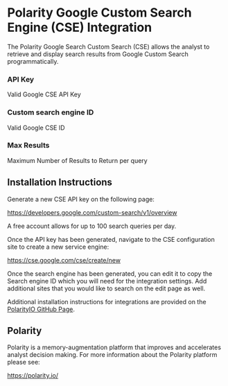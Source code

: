 # Polarity Google Custom Search Engine (CSE) Integration

The Polarity Google Search Custom Search (CSE) allows the analyst to retrieve and display search results from Google Custom Search programmatically.

### API Key

Valid Google CSE API Key

### Custom search engine ID

Valid Google CSE ID

### Max Results

Maximum Number of Results to Return per query

## Installation Instructions

Generate a new CSE API key on the following page:

https://developers.google.com/custom-search/v1/overview

A free account allows for up to 100 search queries per day.

Once the API key has been generated, navigate to the CSE configuration site to create a new service engine:

https://cse.google.com/cse/create/new

Once the search engine has been generated, you can edit it to copy the Search engine ID which you will need for the integration settings.  Add additional sites that you would like to search on the edit page as well.

Additional installation instructions for integrations are provided on the [PolarityIO GitHub Page](https://polarityio.github.io/).

## Polarity

Polarity is a memory-augmentation platform that improves and accelerates analyst decision making.  For more information about the Polarity platform please see:

https://polarity.io/
